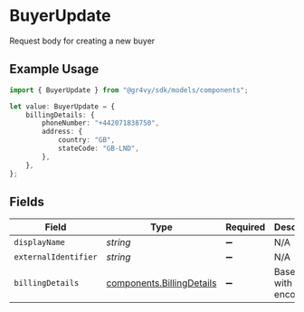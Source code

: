 # BuyerUpdate

Request body for creating a new buyer

## Example Usage

```typescript
import { BuyerUpdate } from "@gr4vy/sdk/models/components";

let value: BuyerUpdate = {
    billingDetails: {
        phoneNumber: "+442071838750",
        address: {
            country: "GB",
            stateCode: "GB-LND",
        },
    },
};
```

## Fields

| Field                                                                  | Type                                                                   | Required                                                               | Description                                                            |
| ---------------------------------------------------------------------- | ---------------------------------------------------------------------- | ---------------------------------------------------------------------- | ---------------------------------------------------------------------- |
| `displayName`                                                          | *string*                                                               | :heavy_minus_sign:                                                     | N/A                                                                    |
| `externalIdentifier`                                                   | *string*                                                               | :heavy_minus_sign:                                                     | N/A                                                                    |
| `billingDetails`                                                       | [components.BillingDetails](../../models/components/billingdetails.md) | :heavy_minus_sign:                                                     | Base model with JSON encoders.                                         |